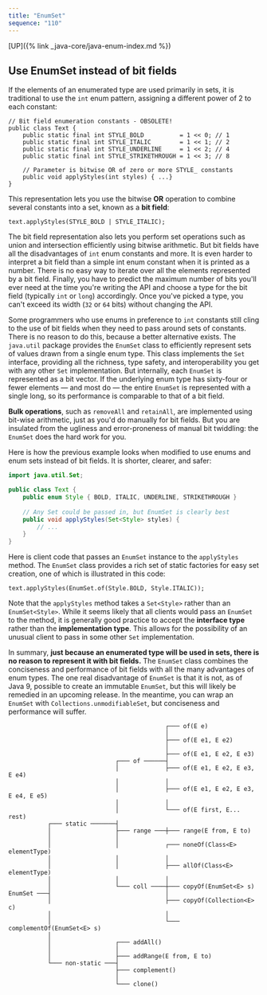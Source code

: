 ```yaml
---
title: "EnumSet"
sequence: "110"
---
```


[UP]({% link _java-core/java-enum-index.md %})

## Use EnumSet instead of bit fields

If the elements of an enumerated type are used primarily in sets,
it is traditional to use the `int` enum pattern, assigning a different power of 2 to each constant:

```text
// Bit field enumeration constants - OBSOLETE!
public class Text {
    public static final int STYLE_BOLD          = 1 << 0; // 1
    public static final int STYLE_ITALIC        = 1 << 1; // 2
    public static final int STYLE_UNDERLINE     = 1 << 2; // 4
    public static final int STYLE_STRIKETHROUGH = 1 << 3; // 8

    // Parameter is bitwise OR of zero or more STYLE_ constants
    public void applyStyles(int styles) { ...}
}
```

This representation lets you use the bitwise **OR** operation to combine several constants into a set,
known as a **bit field**:

```text
text.applyStyles(STYLE_BOLD | STYLE_ITALIC);
```

The bit field representation also lets you perform set operations
such as union and intersection efficiently using bitwise arithmetic.
But bit fields have all the disadvantages of `int` enum constants and more.
It is even harder to interpret a bit field than a simple int enum constant when it is printed as a number.
There is no easy way to iterate over all the elements represented by a bit field.
Finally, you have to predict the maximum number of bits you'll ever need at the time you're writing the API and
choose a type for the bit field  (typically `int` or `long`) accordingly.
Once you've picked a type, you can't exceed its width (`32` or `64` bits) without changing the API.

Some programmers who use enums in preference to `int` constants still cling to the use of bit fields
when they need to pass around sets of constants.
There is no reason to do this, because a better alternative exists.
The `java.util` package provides the `EnumSet` class to efficiently represent
sets of values drawn from a single enum type.
This class implements the `Set` interface, providing all the richness,
type safety, and interoperability you get with any other `Set` implementation.
But internally, each `EnumSet` is represented as a bit vector.
If the underlying enum type has sixty-four or fewer elements — and most do —
the entire `EnumSet` is represented with a single long,
so its performance is comparable to that of a bit field.

**Bulk operations**, such as `removeAll` and `retainAll`, are implemented using bit-wise arithmetic,
just as you'd do manually for bit fields.
But you are insulated from the ugliness and error-proneness of manual bit twiddling:
the `EnumSet` does the hard work for you.

Here is how the previous example looks when modified to use enums and enum sets instead of bit fields.
It is shorter, clearer, and safer:

```java
import java.util.Set;

public class Text {
    public enum Style { BOLD, ITALIC, UNDERLINE, STRIKETHROUGH }
    
    // Any Set could be passed in, but EnumSet is clearly best
    public void applyStyles(Set<Style> styles) { 
        // ... 
    }
}
```

Here is client code that passes an `EnumSet` instance to the `applyStyles` method.
The `EnumSet` class provides a rich set of static factories for easy set creation,
one of which is illustrated in this code:

```text
text.applyStyles(EnumSet.of(Style.BOLD, Style.ITALIC));
```

Note that the `applyStyles` method takes a `Set<Style>` rather than an `EnumSet<Style>`.
While it seems likely that all clients would pass an `EnumSet` to the method,
it is generally good practice to accept the **interface type** rather than the **implementation type**.
This allows for the possibility of an unusual client to pass in some other `Set` implementation.

In summary, **just because an enumerated type will be used in sets,
there is no reason to represent it with bit fields.**
The `EnumSet` class combines the conciseness and performance of bit fields with all the many advantages of enum types.
The one real disadvantage of `EnumSet` is that it is not, as of Java 9, possible to create an immutable `EnumSet`,
but this will likely be remedied in an upcoming release.
In the meantime, you can wrap an `EnumSet` with `Collections.unmodifiableSet`, but conciseness and performance will suffer.

```text
                                            ┌─── of(E e)
                                            │
                                            ├─── of(E e1, E e2)
                                            │
                                            ├─── of(E e1, E e2, E e3)
                              ┌─── of ──────┤
                              │             ├─── of(E e1, E e2, E e3, E e4)
                              │             │
                              │             ├─── of(E e1, E e2, E e3, E e4, E e5)
                              │             │
                              │             └─── of(E first, E... rest)
           ┌─── static ───────┤
           │                  ├─── range ───┼─── range(E from, E to)
           │                  │
           │                  │             ┌─── noneOf(Class<E> elementType)
           │                  │             │
           │                  │             ├─── allOf(Class<E> elementType)
           │                  │             │
           │                  └─── coll ────┼─── copyOf(EnumSet<E> s)
EnumSet ───┤                                │
           │                                ├─── copyOf(Collection<E> c)
           │                                │
           │                                └─── complementOf(EnumSet<E> s)
           │
           │                  ┌─── addAll()
           │                  │
           │                  ├─── addRange(E from, E to)
           └─── non-static ───┤
                              ├─── complement()
                              │
                              └─── clone()
```
